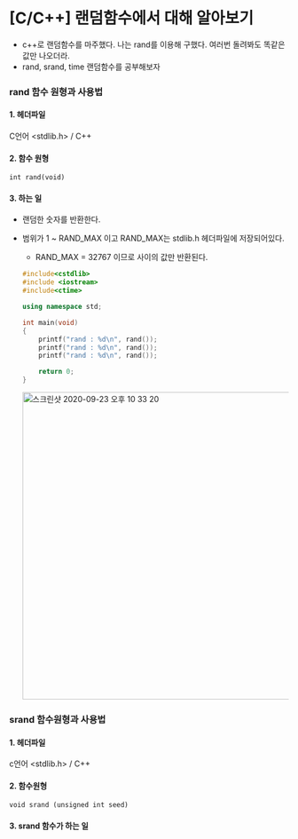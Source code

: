 # [C/C++] 랜덤함수에서 대해 알아보기

- c++로 랜덤함수를 마주했다. 나는 rand를 이용해 구했다. 여러번 돌려봐도 똑같은 값만 나오더라.
- rand, srand, time 랜덤함수를 공부해보자



### rand 함수 원형과 사용법

#### 1. 헤더파일

C언어 <stdlib.h> / C++ <cstlib>

#### 2. 함수 원형

`int rand(void)`

#### 3. 하는 일

- 랜덤한 숫자를 반환한다.

- 범위가 1 ~ RAND_MAX 이고 RAND_MAX는 stdlib.h 헤더파일에 저장되어있다.

  - RAND_MAX = 32767 이므로 사이의 값만 반환된다.

  ```c++
  #include<cstdlib>
  #include <iostream>
  #include<ctime>
  
  using namespace std;
  
  int main(void)
  {
      printf("rand : %d\n", rand());
      printf("rand : %d\n", rand());
      printf("rand : %d\n", rand());
  
      return 0;
  }
  ```

  <img width="554" alt="스크린샷 2020-09-23 오후 10 33 20" src="https://user-images.githubusercontent.com/47661695/94020067-762da200-fded-11ea-92f2-6673141b0734.png">

### srand 함수원형과 사용법

#### 1. 헤더파일 

c언어 <stdlib.h> / C++ <cstdlib>

#### 2. 함수원형

`void srand (unsigned int seed)`

#### 3. srand 함수가 하는 일

